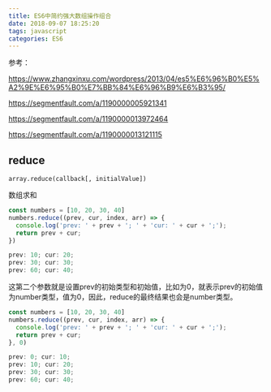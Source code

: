 ```yaml
---
title: ES6中简约强大数组操作组合
date: 2018-09-07 18:25:20
tags: javascript
categories: ES6
---
```


参考：

https://www.zhangxinxu.com/wordpress/2013/04/es5%E6%96%B0%E5%A2%9E%E6%95%B0%E7%BB%84%E6%96%B9%E6%B3%95/

https://segmentfault.com/a/1190000005921341

https://segmentfault.com/a/1190000013972464

https://segmentfault.com/a/1190000013121115

## reduce

`array.reduce(callback[, initialValue])`


数组求和

```js
const numbers = [10, 20, 30, 40]
numbers.reduce((prev, cur, index, arr) => {
  console.log('prev: ' + prev + '; ' + 'cur: ' + cur + ';');
  return prev + cur;
})
```

```js
prev: 10; cur: 20;
prev: 30; cur: 30;
prev: 60; cur: 40;
```

这第二个参数就是设置prev的初始类型和初始值，比如为0，就表示prev的初始值为number类型，值为0，因此，reduce的最终结果也会是number类型。

```js
const numbers = [10, 20, 30, 40]
numbers.reduce((prev, cur, index, arr) => {
  console.log('prev: ' + prev + '; ' + 'cur: ' + cur + ';');
  return prev + cur;
}, 0)
```

```js
prev: 0; cur: 10;
prev: 10; cur: 20;
prev: 30; cur: 30;
prev: 60; cur: 40;
```
